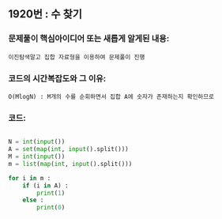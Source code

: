 ## 1920번 : 수 찾기
### 문제풀이 핵심아이디어 또는 새롭게 알게된 내용: 
    이진탐색말고 집합 자료형을 이용하여 문제풀이 진행 
    
### 코드의 시간복잡도와 그 이유:
    O(MlogN) : M개의 수를 순회하면서 집합 A에 숫자가 존재하는지 확인하므로

### 코드:
```python

N = int(input())
A = set(map(int, input().split()))
M = int(input())
m = list(map(int, input().split()))

for i in m :
    if (i in A) :
        print(1)
    else :
        print(0)

    

```
